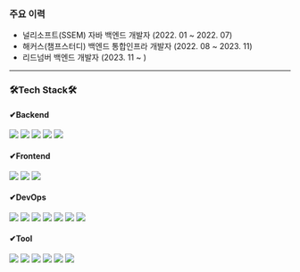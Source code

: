 ### 주요 이력
- 널리소프트(SSEM) 자바 백엔드 개발자 (2022. 01 ~ 2022. 07)
- 해커스(챔프스터디) 백엔드 통합인프라 개발자 (2022. 08 ~ 2023. 11)
- 리드넘버 백엔드 개발자 (2023. 11 ~ )
<hr>
<h3>🛠Tech Stack🛠</h3>
<h4>✔Backend</h4>
<div>
 <img src="https://img.shields.io/badge/Java-007396.svg?&style=flat&logo=Java&logoColor=white">
 <img src="https://img.shields.io/badge/Spring%20Boot-6DB33F.svg?&style=flat&logo=Spring%20Boot&logoColor=white"/>
 <img src="https://img.shields.io/badge/PHP-777BB4.svg?&style=flat&logo=PHP-777BB4&logoColor=white"/>
  <img src="https://img.shields.io/badge/MySQL-4479A1.svg?&style=flat&logo=MySQL&logoColor=white"/>
 <img src="https://img.shields.io/badge/Oracle-F80000.svg?&style=flat&logo=Oracle-F80000&logoColor=white"/>
</div>
<h4>✔Frontend</h4>
<div>
 <img src="https://img.shields.io/badge/JavaScript-F7DF1E?style=flat&logo=JavaScript-F7DF1E&logoColor=white"/>
 <img src="https://img.shields.io/badge/HTML5-E34F26?style=flat&logo=HTML5&logoColor=white"/>
 <img src="https://img.shields.io/badge/CSS3-1572B6?style=flat&logo=CSS3&logoColor=white"/>
</div>
<h4>✔DevOps</h4>
<div>
 <img src="https://img.shields.io/badge/Amazon%20Web%20Wervices-232F3E?style=flat&logo=Amazon%20Web%20Wervices-232F3E&logoColor=white"/>
 <img src="https://img.shields.io/badge/Amazon%20S3-569A31?style=flat&logo=Amazon%20S3-569A31&logoColor=white"/>
 <img src="https://img.shields.io/badge/Amazon%20RDS-527FFF?style=flat&logo=Amazon%20RDS-527FFF&logoColor=white"/>
 <img src="https://img.shields.io/badge/Jenkins-D24939?style=flat&logo=Jenkins-D24939&logoColor=white"/>
 <img src="https://img.shields.io/badge/Docker-2496ED?style=flat&logo=Docker-2496ED&logoColor=white"/>
 <img src="https://img.shields.io/badge/Linux-FCC624?style=flat&logo=Linux-FCC624&logoColor=white"/>
 <img src="https://img.shields.io/badge/Apache%20Tomcat-F8DC75?style=flat&logo=Apache%20Tomcat-F8DC75&logoColor=white"/>
</div>
<h4>✔Tool</h4>
<div>
 <img src="https://img.shields.io/badge/IntelliJ IDEA-000000?style=flat&logo=IntelliJ IDEA-000000&logoColor=white"/>
 <img src="https://img.shields.io/badge/DataGrip-000000?style=flat&logo=DataGrip-000000&logoColor=white"/>
 <img src="https://img.shields.io/badge/git-F05032?style=flat&logo=git&logoColor=white"/>
 <img src="https://img.shields.io/badge/github-181717?style=flat&logo=github&logoColor=white"/> 
 <img src="https://img.shields.io/badge/Notion-000000?style=flat&logo=Notion&logoColor=white"/>
 <img src="https://img.shields.io/badge/Discord-5865F2?style=flat&logo=Discord-5865F2&logoColor=white"/> 
</div>

<!--
#### 📖 Certificate

|Certificate|Date|Organization|
|:---:|:---:|:---:|
|SQL Developer|2024.06.21|한국데이터산업진흥원|
-->
